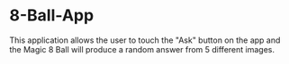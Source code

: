 # 8-Ball-App
This application allows the user to touch the "Ask" button on the app and the Magic 8 Ball will produce a random answer from 5 different images. 
